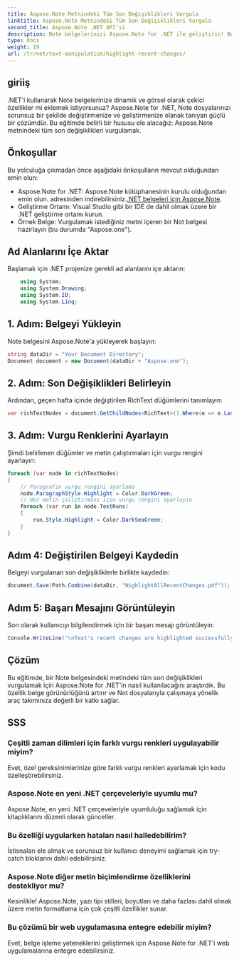 ```yaml
---
title: Aspose.Note Metnindeki Tüm Son Değişiklikleri Vurgula
linktitle: Aspose.Note Metnindeki Tüm Son Değişiklikleri Vurgula
second_title: Aspose.Note .NET API'si
description: Note belgelerinizi Aspose.Note for .NET ile geliştirin! Bu adım adım eğitimle metindeki son değişiklikleri nasıl vurgulayacağınızı öğrenin.
type: docs
weight: 19
url: /tr/net/text-manipulation/highlight-recent-changes/
---
```

## giriiş
.NET'i kullanarak Note belgelerinize dinamik ve görsel olarak çekici özellikler mi eklemek istiyorsunuz? Aspose.Note for .NET, Note dosyalarınızı sorunsuz bir şekilde değiştirmenize ve geliştirmenize olanak tanıyan güçlü bir çözümdür. Bu eğitimde belirli bir hususu ele alacağız: Aspose.Note metnindeki tüm son değişiklikleri vurgulamak.
## Önkoşullar
Bu yolculuğa çıkmadan önce aşağıdaki önkoşulların mevcut olduğundan emin olun:
-  Aspose.Note for .NET: Aspose.Note kütüphanesinin kurulu olduğundan emin olun. adresinden indirebilirsiniz.[.NET belgeleri için Aspose.Note](https://reference.aspose.com/note/net/).
- Geliştirme Ortamı: Visual Studio gibi bir IDE de dahil olmak üzere bir .NET geliştirme ortamı kurun.
- Örnek Belge: Vurgulamak istediğiniz metni içeren bir Not belgesi hazırlayın (bu durumda "Aspose.one").
## Ad Alanlarını İçe Aktar
Başlamak için .NET projenize gerekli ad alanlarını içe aktarın:
```csharp
    using System;
    using System.Drawing;
    using System.IO;
    using System.Linq;
```
## 1. Adım: Belgeyi Yükleyin
Note belgesini Aspose.Note'a yükleyerek başlayın:
```csharp
string dataDir = "Your Document Directory";
Document document = new Document(dataDir + "Aspose.one");
```
## 2. Adım: Son Değişiklikleri Belirleyin
Ardından, geçen hafta içinde değiştirilen RichText düğümlerini tanımlayın:
```csharp
var richTextNodes = document.GetChildNodes<RichText>().Where(e => e.LastModifiedTime >= DateTime.Today.Subtract(TimeSpan.FromDays(7)));
```
## 3. Adım: Vurgu Renklerini Ayarlayın
Şimdi belirlenen düğümler ve metin çalıştırmaları için vurgu rengini ayarlayın:
```csharp
foreach (var node in richTextNodes)
{
    // Paragrafın vurgu rengini ayarlama
    node.ParagraphStyle.Highlight = Color.DarkGreen;
    // Her metin çalıştırması için vurgu rengini ayarlayın
    foreach (var run in node.TextRuns)
    {
        run.Style.Highlight = Color.DarkSeaGreen;
    }
}
```
## Adım 4: Değiştirilen Belgeyi Kaydedin
Belgeyi vurgulanan son değişikliklerle birlikte kaydedin:
```csharp
document.Save(Path.Combine(dataDir, "HighlightAllRecentChanges.pdf"));
```
## Adım 5: Başarı Mesajını Görüntüleyin
Son olarak kullanıcıyı bilgilendirmek için bir başarı mesajı görüntüleyin:
```csharp
Console.WriteLine("\nText's recent changes are highlighted successfully.");
```
## Çözüm
Bu eğitimde, bir Note belgesindeki metindeki tüm son değişiklikleri vurgulamak için Aspose.Note for .NET'in nasıl kullanılacağını araştırdık. Bu özellik belge görünürlüğünü artırır ve Not dosyalarıyla çalışmaya yönelik araç takımınıza değerli bir katkı sağlar.
## SSS
### Çeşitli zaman dilimleri için farklı vurgu renkleri uygulayabilir miyim?
Evet, özel gereksinimlerinize göre farklı vurgu renkleri ayarlamak için kodu özelleştirebilirsiniz.
### Aspose.Note en yeni .NET çerçeveleriyle uyumlu mu?
Aspose.Note, en yeni .NET çerçeveleriyle uyumluluğu sağlamak için kitaplıklarını düzenli olarak günceller.
### Bu özelliği uygularken hataları nasıl halledebilirim?
İstisnaları ele almak ve sorunsuz bir kullanıcı deneyimi sağlamak için try-catch bloklarını dahil edebilirsiniz.
### Aspose.Note diğer metin biçimlendirme özelliklerini destekliyor mu?
Kesinlikle! Aspose.Note, yazı tipi stilleri, boyutları ve daha fazlası dahil olmak üzere metin formatlama için çok çeşitli özellikler sunar.
### Bu çözümü bir web uygulamasına entegre edebilir miyim?
Evet, belge işleme yeteneklerini geliştirmek için Aspose.Note for .NET'i web uygulamalarına entegre edebilirsiniz.